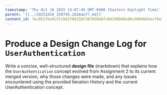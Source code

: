 ```yaml
---
timestamp: 'Thu Oct 16 2025 15:07:45 GMT-0400 (Eastern Daylight Time)'
parent: '[[../20251016_150745.2b16ae77.md]]'
content_id: 7ec8527be9c5fcb61f86158f38781bb8fc04199948a96cd904665ecf4a232714
---
```


# Produce a Design Change Log for `UserAuthentication`

Write a concise, well-structured **design file** (markdown) that explains how the `UserAuthentication` concept evolved from Assignment 2 to its current merged version, why those changes were made, and any issues encountered using the provided Iteration History and the current UserAuthentication concept.
